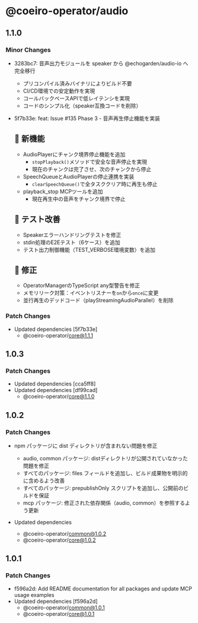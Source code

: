 # @coeiro-operator/audio

## 1.1.0

### Minor Changes

- 3283bc7: 音声出力モジュールを speaker から @echogarden/audio-io へ完全移行
  - プリコンパイル済みバイナリによりビルド不要
  - CI/CD環境での安定動作を実現
  - コールバックベースAPIで低レイテンシを実現
  - コードのシンプル化（speaker互換コードを削除）

- 5f7b33e: feat: Issue #135 Phase 3 - 音声再生停止機能を実装

  ## 🎯 新機能
  - AudioPlayerにチャンク境界停止機能を追加
    - `stopPlayback()`メソッドで安全な音声停止を実現
    - 現在のチャンクは完了させ、次のチャンクから停止
  - SpeechQueueとAudioPlayerの停止連携を実装
    - `clearSpeechQueue()`で全タスククリア時に再生も停止
  - playback_stop MCPツールを追加
    - 現在再生中の音声をチャンク境界で停止

  ## 🧪 テスト改善
  - Speakerエラーハンドリングテストを修正
  - stdin処理のE2Eテスト（6ケース）を追加
  - テスト出力制御機能（TEST_VERBOSE環境変数）を追加

  ## 🐛 修正
  - OperatorManagerのTypeScript any型警告を修正
  - メモリリーク対策：イベントリスナーを`on`から`once`に変更
  - 並行再生のデッドコード（playStreamingAudioParallel）を削除

### Patch Changes

- Updated dependencies [5f7b33e]
  - @coeiro-operator/core@1.1.1

## 1.0.3

### Patch Changes

- Updated dependencies [cca5ff8]
- Updated dependencies [df99cad]
  - @coeiro-operator/core@1.1.0

## 1.0.2

### Patch Changes

- npm パッケージに dist ディレクトリが含まれない問題を修正
  - audio, common パッケージ: distディレクトリが公開されていなかった問題を修正
  - すべてのパッケージ: files フィールドを追加し、ビルド成果物を明示的に含めるよう改善
  - すべてのパッケージ: prepublishOnly スクリプトを追加し、公開前のビルドを保証
  - mcp パッケージ: 修正された依存関係（audio, common）を参照するよう更新

- Updated dependencies
  - @coeiro-operator/common@1.0.2
  - @coeiro-operator/core@1.0.2

## 1.0.1

### Patch Changes

- f596a2d: Add README documentation for all packages and update MCP usage examples
- Updated dependencies [f596a2d]
  - @coeiro-operator/common@1.0.1
  - @coeiro-operator/core@1.0.1
